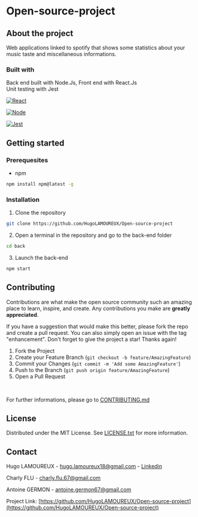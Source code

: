 # Open-source-project

## About the project

Web applications linked to spotify that shows some statistics about your music taste and miscellaneous informations.

### Built with

Back end built with Node.Js, Front end with React.Js<br>
Unit testing with Jest

[![React][React.js]][React-url]

[![Node][Node.js]][Node-url]

[![Jest][Jest.js]][Jest-url]

## Getting started

### Prerequesites

* npm

```sh
npm install npm@latest -g
```

### Installation

1. Clone the repository
```sh
git clone https://github.com/HugoLAMOUREUX/Open-source-project
```

2. Open a terminal in the repository and go to the back-end folder
```sh
cd back
```

3. Launch the back-end
```sh
npm start
```

## Contributing

Contributions are what make the open source community such an amazing place to learn, inspire, and create. Any contributions you make are **greatly appreciated**.

If you have a suggestion that would make this better, please fork the repo and create a pull request. You can also simply open an issue with the tag "enhancement".
Don't forget to give the project a star! Thanks again!

1. Fork the Project
2. Create your Feature Branch (`git checkout -b feature/AmazingFeature`)
3. Commit your Changes (`git commit -m 'Add some AmazingFeature'`)
4. Push to the Branch (`git push origin feature/AmazingFeature`)
5. Open a Pull Request

<br>

For further informations, please go to [CONTRIBUTING.md](https://github.com/HugoLAMOUREUX/Open-source-project/blob/main/CONTRIBUTING.md)

## License

Distributed under the MIT License. See [LICENSE.txt](https://github.com/HugoLAMOUREUX/Open-source-project/blob/main/LICENSE.txt) for more information.

## Contact

Hugo LAMOUREUX - hugo.lamoureux18@gmail.com - [Linkedin](https://www.linkedin.com/in/hugo-lamoureux-4130211a4/)

Charly FLU - charly.flu.67@gmail.com

Antoine GERMON - antoine.germon67@gmail.com

Project Link: [https://github.com/HugoLAMOUREUX/Open-source-project](https://github.com/HugoLAMOUREUX/Open-source-project)

[React.js]: https://img.shields.io/badge/React-20232A?style=for-the-badge&logo=react&logoColor=61DAFB
[React-url]: https://reactjs.org/
[Node.js]: https://img.shields.io/badge/node.js-20232A?style=for-the-badge&logo=nodedotjs&logoColor=#80e329
[Node-url]: https://nodejs.org/en/
[Jest.js]: https://img.shields.io/badge/jest-20232A?style=for-the-badge&logo=jest&logoColor=a74b59 
[Jest-url]: https://jestjs.io/
